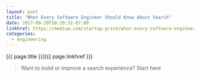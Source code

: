 ```yaml
---
layout: post
title: "What Every Software Engineer Should Know About Search"
date: 2017-09-20T18:29:32-07:00
linkhref: https://medium.com/startup-grind/what-every-software-engineer-should-know-about-search-27d1df99f80d
categories:
  - engineering
---
```



[{{ page.title }}]({{ page.linkhref }})

> Want to build or improve a search experience? Start here


